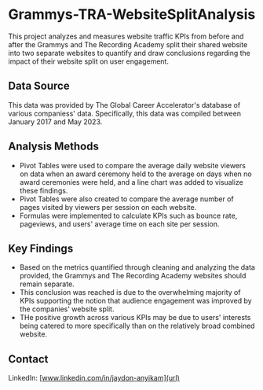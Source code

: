 # Grammys-TRA-WebsiteSplitAnalysis

This project analyzes and measures website traffic KPIs from before and after the Grammys and The Recording Academy split their shared website into two separate websites to quantify and draw conclusions regarding the impact of their website split on user engagement.

## Data Source

This data was provided by The Global Career Accelerator's database of various companiess' data. Specifically, this data was compiled between January 2017 and May 2023.

## Analysis Methods

- Pivot Tables were used to compare the average daily website viewers on data when an award ceremony held to the average on days when no award ceremonies were held, and a line chart was added to visualize these findings.
- Pivot Tables were also created to compare the average number of pages visited by viewers per session on each website.
- Formulas were implemented to calculate KPIs such as bounce rate, pageviews, and users' average time on each site per session.

## Key Findings

- Based on the metrics quantified through cleaning and analyzing the data provided,  the Grammys and The Recording Academy websites should remain separate.
- This conclusion was reached is due to the overwhelming majority of KPIs supporting the notion that audience engagement was improved by the companies' website split.
- THe positive growth across various KPIs may be due to users' interests being catered to more specifically than on the relatively broad combined website.

## Contact

LinkedIn: [www.linkedin.com/in/jaydon-anyikam](url)
